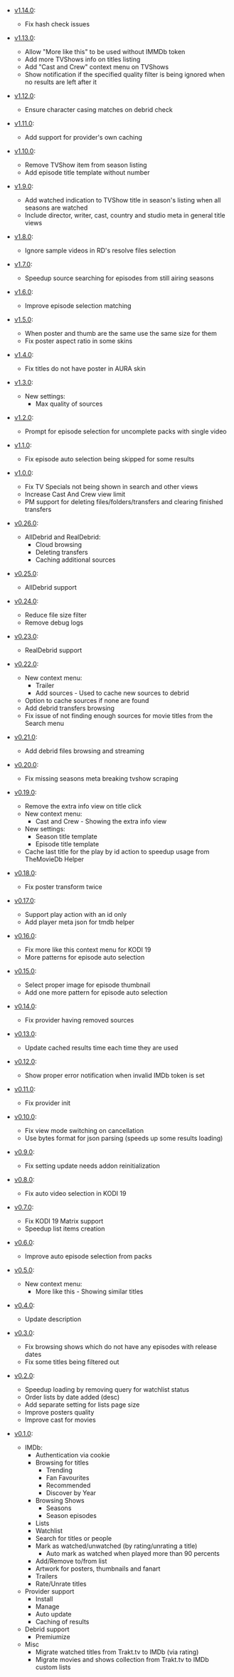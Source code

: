* [v1.14.0](https://github.com/newt-sc/a4kStreaming/releases/tag/plugin.video.a4kstreaming%2Fplugin.video.a4kstreaming-1.14.0):
  * Fix hash check issues

* [v1.13.0](https://github.com/newt-sc/a4kStreaming/releases/tag/plugin.video.a4kstreaming%2Fplugin.video.a4kstreaming-1.13.0):
  * Allow "More like this" to be used without IMMDb token
  * Add more TVShows info on titles listing
  * Add "Cast and Crew" context menu on TVShows
  * Show notification if the specified quality filter is being ignored when no results are left after it

* [v1.12.0](https://github.com/newt-sc/a4kStreaming/releases/tag/plugin.video.a4kstreaming%2Fplugin.video.a4kstreaming-1.12.0):
  * Ensure character casing matches on debrid check

* [v1.11.0](https://github.com/newt-sc/a4kStreaming/releases/tag/plugin.video.a4kstreaming%2Fplugin.video.a4kstreaming-1.11.0):
  * Add support for provider's own caching

* [v1.10.0](https://github.com/newt-sc/a4kStreaming/releases/tag/plugin.video.a4kstreaming%2Fplugin.video.a4kstreaming-1.10.0):
  * Remove TVShow item from season listing
  * Add episode title template without number

* [v1.9.0](https://github.com/newt-sc/a4kStreaming/releases/tag/plugin.video.a4kstreaming%2Fplugin.video.a4kstreaming-1.9.0):
  * Add watched indication to TVShow title in season's listing when all seasons are watched
  * Include director, writer, cast, country and studio meta in general title views

* [v1.8.0](https://github.com/newt-sc/a4kStreaming/releases/tag/plugin.video.a4kstreaming%2Fplugin.video.a4kstreaming-1.8.0):
  * Ignore sample videos in RD's resolve files selection

* [v1.7.0](https://github.com/newt-sc/a4kStreaming/releases/tag/plugin.video.a4kstreaming%2Fplugin.video.a4kstreaming-1.7.0):
  * Speedup source searching for episodes from still airing seasons

* [v1.6.0](https://github.com/newt-sc/a4kStreaming/releases/tag/plugin.video.a4kstreaming%2Fplugin.video.a4kstreaming-1.6.0):
  * Improve episode selection matching

* [v1.5.0](https://github.com/newt-sc/a4kStreaming/releases/tag/plugin.video.a4kstreaming%2Fplugin.video.a4kstreaming-1.5.0):
  * When poster and thumb are the same use the same size for them
  * Fix poster aspect ratio in some skins

* [v1.4.0](https://github.com/newt-sc/a4kStreaming/releases/tag/plugin.video.a4kstreaming%2Fplugin.video.a4kstreaming-1.4.0):
  * Fix titles do not have poster in AURA skin

* [v1.3.0](https://github.com/newt-sc/a4kStreaming/releases/tag/plugin.video.a4kstreaming%2Fplugin.video.a4kstreaming-1.3.0):
  * New settings:
    * Max quality of sources

* [v1.2.0](https://github.com/newt-sc/a4kStreaming/releases/tag/plugin.video.a4kstreaming%2Fplugin.video.a4kstreaming-1.2.0):
  * Prompt for episode selection for uncomplete packs with single video

* [v1.1.0](https://github.com/newt-sc/a4kStreaming/releases/tag/plugin.video.a4kstreaming%2Fplugin.video.a4kstreaming-1.1.0):
  * Fix episode auto selection being skipped for some results

* [v1.0.0](https://github.com/newt-sc/a4kStreaming/releases/tag/plugin.video.a4kstreaming%2Fplugin.video.a4kstreaming-1.0.0):
  * Fix TV Specials not being shown in search and other views
  * Increase Cast And Crew view limit
  * PM support for deleting files/folders/transfers and clearing finished transfers

* [v0.26.0](https://github.com/newt-sc/a4kStreaming/releases/tag/plugin.video.a4kstreaming%2Fplugin.video.a4kstreaming-0.26.0):
  * AllDebrid and RealDebrid:
    * Cloud browsing
    * Deleting transfers
    * Caching additional sources

* [v0.25.0](https://github.com/newt-sc/a4kStreaming/releases/tag/plugin.video.a4kstreaming%2Fplugin.video.a4kstreaming-0.25.0):
  * AllDebrid support

* [v0.24.0](https://github.com/newt-sc/a4kStreaming/releases/tag/plugin.video.a4kstreaming%2Fplugin.video.a4kstreaming-0.24.0):
  * Reduce file size filter
  * Remove debug logs

* [v0.23.0](https://github.com/newt-sc/a4kStreaming/releases/tag/plugin.video.a4kstreaming%2Fplugin.video.a4kstreaming-0.23.0):
  * RealDebrid support

* [v0.22.0](https://github.com/newt-sc/a4kStreaming/releases/tag/plugin.video.a4kstreaming%2Fplugin.video.a4kstreaming-0.22.0):
  * New context menu:
    * Trailer
    * Add sources - Used to cache new sources to debrid
  * Option to cache sources if none are found
  * Add debrid transfers browsing
  * Fix issue of not finding enough sources for movie titles from the Search menu

* [v0.21.0](https://github.com/newt-sc/a4kStreaming/releases/tag/plugin.video.a4kstreaming%2Fplugin.video.a4kstreaming-0.21.0):
  * Add debrid files browsing and streaming

* [v0.20.0](https://github.com/newt-sc/a4kStreaming/releases/tag/plugin.video.a4kstreaming%2Fplugin.video.a4kstreaming-0.20.0):
  * Fix missing seasons meta breaking tvshow scraping

* [v0.19.0](https://github.com/newt-sc/a4kStreaming/releases/tag/plugin.video.a4kstreaming%2Fplugin.video.a4kstreaming-0.19.0):
  * Remove the extra info view on title click
  * New context menu:
    * Cast and Crew - Showing the extra info view
  * New settings:
    * Season title template
    * Episode title template
  * Cache last title for the play by id action to speedup usage from TheMovieDb Helper

* [v0.18.0](https://github.com/newt-sc/a4kStreaming/releases/tag/plugin.video.a4kstreaming%2Fplugin.video.a4kstreaming-0.18.0):
  * Fix poster transform twice

* [v0.17.0](https://github.com/newt-sc/a4kStreaming/releases/tag/plugin.video.a4kstreaming%2Fplugin.video.a4kstreaming-0.17.0):
  * Support play action with an id only
  * Add player meta json for tmdb helper

* [v0.16.0](https://github.com/newt-sc/a4kStreaming/releases/tag/plugin.video.a4kstreaming%2Fplugin.video.a4kstreaming-0.16.0):
  * Fix more like this context menu for KODI 19
  * More patterns for episode auto selection

* [v0.15.0](https://github.com/newt-sc/a4kStreaming/releases/tag/plugin.video.a4kstreaming%2Fplugin.video.a4kstreaming-0.15.0):
  * Select proper image for episode thumbnail
  * Add one more pattern for episode auto selection

* [v0.14.0](https://github.com/newt-sc/a4kStreaming/releases/tag/plugin.video.a4kstreaming%2Fplugin.video.a4kstreaming-0.14.0):
  * Fix provider having removed sources

* [v0.13.0](https://github.com/newt-sc/a4kStreaming/releases/tag/plugin.video.a4kstreaming%2Fplugin.video.a4kstreaming-0.13.0):
  * Update cached results time each time they are used

* [v0.12.0](https://github.com/newt-sc/a4kStreaming/releases/tag/plugin.video.a4kstreaming%2Fplugin.video.a4kstreaming-0.12.0):
  * Show proper error notification when invalid IMDb token is set

* [v0.11.0](https://github.com/newt-sc/a4kStreaming/releases/tag/plugin.video.a4kstreaming%2Fplugin.video.a4kstreaming-0.11.0):
  * Fix provider init

* [v0.10.0](https://github.com/newt-sc/a4kStreaming/releases/tag/plugin.video.a4kstreaming%2Fplugin.video.a4kstreaming-0.10.0):
  * Fix view mode switching on cancellation
  * Use bytes format for json parsing (speeds up some results loading)

* [v0.9.0](https://github.com/newt-sc/a4kStreaming/releases/tag/plugin.video.a4kstreaming%2Fplugin.video.a4kstreaming-0.9.0):
  * Fix setting update needs addon reinitialization

* [v0.8.0](https://github.com/newt-sc/a4kStreaming/releases/tag/plugin.video.a4kstreaming%2Fplugin.video.a4kstreaming-0.8.0):
  * Fix auto video selection in KODI 19

* [v0.7.0](https://github.com/newt-sc/a4kStreaming/releases/tag/plugin.video.a4kstreaming%2Fplugin.video.a4kstreaming-0.7.0):
  * Fix KODI 19 Matrix support
  * Speedup list items creation

* [v0.6.0](https://github.com/newt-sc/a4kStreaming/releases/tag/plugin.video.a4kstreaming%2Fplugin.video.a4kstreaming-0.6.0):
  * Improve auto episode selection from packs

* [v0.5.0](https://github.com/newt-sc/a4kStreaming/releases/tag/plugin.video.a4kstreaming%2Fplugin.video.a4kstreaming-0.5.0):
  * New context menu:
    * More like this - Showing similar titles

* [v0.4.0](https://github.com/newt-sc/a4kStreaming/releases/tag/plugin.video.a4kstreaming%2Fplugin.video.a4kstreaming-0.4.0):
  * Update description

* [v0.3.0](https://github.com/newt-sc/a4kStreaming/releases/tag/plugin.video.a4kstreaming%2Fplugin.video.a4kstreaming-0.3.0):
  * Fix browsing shows which do not have any episodes with release dates
  * Fix some titles being filtered out

* [v0.2.0](https://github.com/newt-sc/a4kStreaming/releases/tag/plugin.video.a4kstreaming%2Fplugin.video.a4kstreaming-0.2.0):
  * Speedup loading by removing query for watchlist status
  * Order lists by date added (desc)
  * Add separate setting for lists page size
  * Improve posters quality
  * Improve cast for movies

* [v0.1.0](https://github.com/newt-sc/a4kStreaming/releases/tag/plugin.video.a4kstreaming%2Fplugin.video.a4kstreaming-0.1.0):
  * IMDb:
    * Authentication via cookie
    * Browsing for titles
      * Trending
      * Fan Favourites
      * Recommended
      * Discover by Year
    * Browsing Shows
      * Seasons
      * Season episodes
    * Lists
    * Watchlist
    * Search for titles or people
    * Mark as watched/unwatched (by rating/unrating a title)
      * Auto mark as watched when played more than 90 percents
    * Add/Remove to/from list
    * Artwork for posters, thumbnails and fanart
    * Trailers
    * Rate/Unrate titles
  * Provider support
    * Install
    * Manage
    * Auto update
    * Caching of results
  * Debrid support
    * Premiumize
  * Misc
    * Migrate watched titles from Trakt.tv to IMDb (via rating)
    * Migrate movies and shows collection from Trakt.tv to IMDb custom lists
